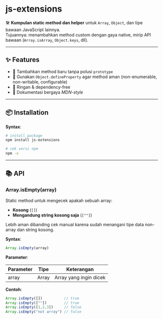 # js-extensions

🛠️ **Kumpulan static method dan helper** untuk `Array`, `Object`, dan tipe bawaan JavaScript lainnya.  
Tujuannya: menambahkan method custom dengan gaya native, mirip API bawaan (`Array.isArray`, `Object.keys`, dll).

---

## ✨ Features

- 🔹 Tambahkan method baru tanpa polusi `prototype`  
- 🔹 Gunakan `Object.defineProperty` agar method aman (non-enumerable, non-writable, configurable)  
- 🔹 Ringan & dependency-free  
- 🔹 Dokumentasi bergaya _MDN-style_

---

## 📦 Installation

**Syntax**:

```bash
# install package
npm install js-extensions

# cek versi npm
npm -v
```

---

## 📚 API

### Array.isEmpty(array)

Static method untuk mengecek apakah sebuah array:

- **Kosong** (`[]`)  
- **Mengandung string kosong saja** (`[""]`)  

Lebih aman dibanding cek manual karena sudah menangani tipe data non-array dan string kosong.

**Syntax**:

```js
Array.isEmpty(array)
```

**Parameter**:

| Parameter | Tipe   | Keterangan                  |
|-----------|-------|-----------------------------|
| array     | Array | Array yang ingin dicek      |

**Contoh**:

```js
Array.isEmpty([])          // true
Array.isEmpty([""])        // true
Array.isEmpty([1,2,3])     // false
Array.isEmpty("not array") // false
```
